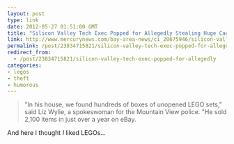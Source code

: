 ```yaml
---
layout: post
type: link
date: 2012-05-27 01:51:00 GMT
title: "Silicon Valley Tech Exec Popped for Allegedly Stealing Huge Cache of LEGO Bricks"
link: http://www.mercurynews.com/bay-area-news/ci_20675946/silicon-valley-tech-exec-gets-popped-allegedly-stealing
permalink: /post/23834715821/silicon-valley-tech-exec-popped-for-allegedly
redirect_from: 
  - /post/23834715821/silicon-valley-tech-exec-popped-for-allegedly
categories:
- legos
- theft
- humorous
---
```

<blockquote>"In his house, we found hundreds of boxes of unopened LEGO sets," said Liz Wylie, a spokeswoman for the Mountain View police. "He sold 2,100 items in just over a year on eBay.</blockquote>
<p>And here I thought <i>I</i> liked LEGOs...</p>